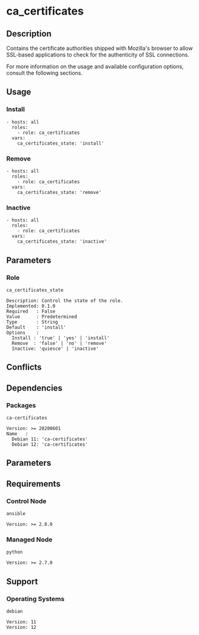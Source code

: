 # ca_certificates

## Description

Contains the certificate authorities shipped with Mozilla's browser to allow
SSL-based applications to check for the authenticity of SSL connections.

For more information on the usage and available configuration options,
consult the following sections.

## Usage

### Install

```
- hosts: all
  roles:
    - role: ca_certificates
  vars:
    ca_certificates_state: 'install'
```

### Remove

```
- hosts: all
  roles:
    - role: ca_certificates
  vars:
    ca_certificates_state: 'remove'
```

### Inactive

```
- hosts: all
  roles:
    - role: ca_certificates
  vars:
    ca_certificates_state: 'inactive'
```

## Parameters

### Role

`ca_certificates_state`

    Description: Control the state of the role.
    Implemented: 0.1.0
    Required   : False
    Value      : Predetermined
    Type       : String
    Default    : 'install'
    Options    :
      Install : 'true' | 'yes' | 'install'
      Remove  : 'false' | 'no' | 'remove'
      Inactive: 'quiesce' | 'inactive'

## Conflicts

## Dependencies

### Packages

`ca-certificates`

    Version: >= 20200601
    Name   :
      Debian 11: 'ca-certificates'
      Debian 12: 'ca-certificates'

## Parameters

## Requirements

### Control Node

`ansible`

    Version: >= 2.8.0

### Managed Node

`python`

    Version: >= 2.7.0

## Support

### Operating Systems

`debian`

    Version: 11
    Version: 12
